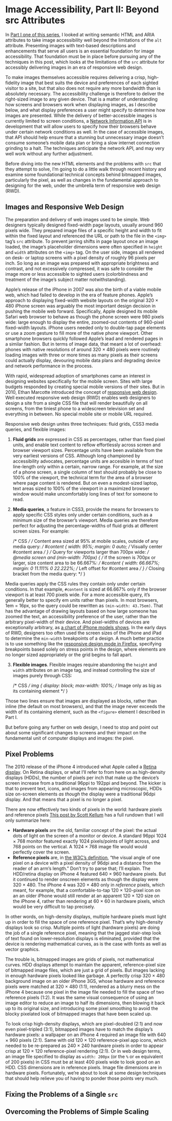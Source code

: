 # Image Accessibility, Part II: Beyond src Attributes

In [Part I one of this series](http://www.digitalrhetoriccollaborative.org/2016/06/15/image-accessibility-part-i-beyond-alt-attributes/), I looked at writing semantic HTML and ARIA attributes to take image accessibility well beyond the limitations of the `alt` attribute. Presenting images with text-based descriptions and enhancements that serve all users is an essential foundation for image accessibility. That foundation must be in place before pursuing any of the techniques in this post, which looks at the limitations of the `src` attribute for accessibly delivering images in an era of responsive web design.

To make images themselves accessible requires delivering a crisp, high-fidelity image that best suits the device and preferences of each sighted visitor to a site, but that also does not require any more bandwidth than is absolutely necessary. The accessibility challenge is therefore to deliver the right-sized image to any given device. That is a matter of understanding how screens and browsers work when displaying images, as I describe below, and what display preferences a user might specify to determine how images are presented. While the delivery of better-accessible images is currently limited to screen conditions, a [Network Information API](https://w3c.github.io/netinfo/) is in development that will allow users to specify how their browsers behave under certain network conditions as well. In the case of accessible images, that API should help ensure that a stunning but unnecessary image doesn’t consume someone’s mobile data plan or bring a slow internet connection grinding to a halt. The techniques anticipate the network API, and may very well work without any further adjustment.

Before diving into the new HTML elements and the problems with `src` that they attempt to solve, I’m going to do a little walk through recent history and examine some foundational technical concepts behind bitmapped images, particularly the pixel, as well as changes in the fundamental approach to designing for the web, under the umbrella term of responsive web design (RWD).

## Images and Responsive Web Design

The preparation and delivery of web images used to be simple. Web designers typically designed fixed-width page layouts, usually around 960 pixels wide. They prepared image files of a specific height and width to fit within the fixed layout and referenced the URL or path to the file in the `<img>` tag’s `src` attribute. To prevent jarring shifts in page layout once an image loaded, the image’s placeholder dimensions were often specified in `height` and `width` attributes on the `<img>` tag. On the user side, images all rendered on desk- or laptop screens with a pixel density of roughly 96 pixels per inch. So long as an image was prepared with appropriate brightness and contrast, and not excessively compressed, it was safe to consider the image more or less accessible to sighted users (colorblindness and treatment of the image’s subject matter notwithstanding).

Apple’s release of the iPhone in 2007 was also the birth of a viable mobile web, which had failed to develop in the era of feature phones. Apple’s approach to displaying fixed-width website layouts on the original 320 × 480 iPhone screen was arguably the most important design decision in pushing the mobile web forward. Specifically, Apple designed its mobile Safari web browser to behave as though the phone screen were 980 pixels wide: large enough to display the entire, zoomed-out contents of 960-pixel fixed-width layouts. iPhone users needed only to double-tap page elements or use a zoom gesture to fill more of the native phone viewport. Other smartphone browsers quickly followed Apple’s lead and rendered pages in a similar fashion. But in terms of image data, that meant a lot of overhead: phones with native resolutions of around 320 × 480 pixels were routinely loading images with three or more times as many pixels as their screens could actually display, devouring mobile data plans and degrading device and network performance in the process.

With rapid, widespread adoption of smartphones came an interest in designing websites specifically for the mobile screen. Sites with large budgets responded by creating special mobile versions of their sites. But in 2010, Ethan Marcotte introduced the concept of [responsive web design](http://alistapart.com/article/responsive-web-design). Well executed responsive web design (RWD) enables web designers to design a site from a single CSS file that will render beautifully on all screens, from the tiniest phone to a widescreen television set and everything in between. No special mobile site or mobile URL required.

Responsive web design unites three techniques: fluid grids, CSS3 media queries, and flexible images:

1. **Fluid grids** are expressed in CSS as percentages, rather than fixed pixel units, and enable text content to reflow effortlessly across screen and browser viewport sizes. Percentage units have been available from the very earliest versions of CSS. Although long championed by accessibility advocates, percentage units are accesible in terms of text line-length only within a certain, narrow range. For example, at the size of a phone screen, a single column of text should probably be close to 100% of the viewport, the technical term for the area of a browser where page content is rendered. But on even a modest-sized laptop, text areas sized to 100% of the viewport in a maximized browser window would make uncomfortably long lines of text for someone to read.
2. **Media queries**, a feature in CSS3, provide the means for browsers to apply specific CSS styles only under certain conditions, such as a minimum size of the browser’s viewport. Media queries are therefore perfect for adjusting the percentage-widths of fluid grids at different screen sizes. For example:

    /* CSS */
    /*
      Content area sized at 95% at mobile scales, outside
      of any media query:
    */
    #content {
      width: 95%;
      margin: 0 auto; /* Visually center #content area */
    }
    /*
      Query for viewports larger than 700px wide:
    */
    @media screen and (min-width: 700px) {
      /*
        if the screen is 700px or larger, size content area
        to be 66.667%:
      */
      #content {
        width: 66.667%;
        margin: 0 11.111% 0 22.222%; /* Left offset for #content area */
      }
    /*
      Closing bracket from the media query:
    */
    }

Media queries apply the CSS rules they contain only under certain conditions. In that example, `#content` is sized at 66.667% only if the browser viewport is at least 700 pixels wide. For a more accessible query, it’s generally better to specify em units rather than pixels. In most browsers, 1em = 16px, so the query could be rewritten as `(min-width: 43.75em)`. That has the advantage of drawing layouts based on how large someone has zoomed the text, an accessibility preference of the user, rather than the arbitrary pixel-width of their device. And pixel-widths of devices are exceptionally arbitrary, as [a chart of iPhone models shows](http://www.paintcodeapp.com/news/ultimate-guide-to-iphone-resolutions). In the early days of RWD, designers too often used the screen sizes of the iPhone and iPad to determine the `min-width` breakpoints of a design. A much better practice is to use something like the [responsive design mode in Firefox](https://developer.mozilla.org/en-US/docs/Tools/Responsive_Design_Mode), specifying breakpoints based solely on stress points in the design, where elements are no longer sized appropriately or the grid begins to fall apart.

3. **Flexible images**. Flexible images require abandoning the `height` and `width` attributes on an image tag, and instead controlling the size of images purely through CSS:

    /* CSS */
    img {
      display: block;
      max-width: 100%; /* Image only as big as its containing element */
    }

Those two lines ensure that images are displayed as blocks, rather than inline (the default on most browsers), and that the image never exceeds the width of its containing element, such as the `<figure>` element I described in Part I.

But before going any further on web design, I need to stop and point out about some significant changes to screens and their impact on the fundamental unit of computer displays and images: the pixel.

## Pixel Problems

The 2010 release of the iPhone 4 introduced what Apple called a [Retina display](https://support.apple.com/en-us/HT202471). On Retina displays, or what I’ll refer to from here on as high-density displays (HDDs), the number of pixels per inch that make up the device’s screen increase from a traditional 96ppi to 192ppi and beyond. The kicker is that to prevent text, icons, and images from appearing microscopic, HDDs size on-screen elements *as though* the display were a traditional 96dpi display. And that means that a pixel is no longer a pixel.

There are now effectively two kinds of pixels in the world: hardware pixels and reference pixels [This post by Scott Kellum](http://alistapart.com/article/a-pixel-identity-crisis) has a full rundown that I will only summarize here:

* **Hardware pixels** are the old, familiar concept of the pixel: the actual dots of light on the screen of a monitor or device. A standard 96ppi 1024 × 768 monitor featured exactly 1024 pixels/points of light across, and 768 points on the vertical. A 1024 × 768 image file would would perfectly cover the screen.
* **Reference pixels** are, in [the W3C’s definition](http://www.w3.org/TR/css-values/#reference-pixel), “the visual angle of one pixel on a device with a pixel density of 96dpi and a distance from the reader of an arm’s length.” Don’t try to parse that; I’ll explain. The HDD/retina display on iPhone 4 featured 640 × 960 hardware pixels. But it continued to render onscreen elements as though the display were 320 × 480. The iPhone 4 was 320 × 480 only in *reference* pixels, which meant, for example, that a comfortable-to-tap 120 × 120-pixel icon on an an older iPhone would still render at an apparent 120 × 120 size on the iPhone 4, rather than rendering at 60 × 60 in hardware pixels, which would be very difficult to tap precisely.

In other words, on high-density displays, multiple hardware pixels must light up in order to fill the space of one reference pixel. That’s why high-density displays look so crisp. Multiple points of light (hardware pixels) are doing the job of a single reference pixel, meaning that the jagged stair-step look of text found on lower-resolution displays is eliminated, provided that the device is rendering mathematical curves, as is the case with fonts as well as vector graphics.

The trouble is, bitmapped images are grids of pixels, not mathematical curves. HDD displays attempt to maintain the apparent, reference-pixel size of bitmapped image files, which are just a grid of pixels. But images lacking in enough hardware pixels looked like garbage. A perfectly crisp 320 × 480 background image on an older iPhone 3GS, whose hardware and reference pixels were matched at 320 × 480 (1:1), rendered as a blurry mess on the iPhone 4 because one pixel in the image file needed to fill the space of two reference pixels (1:2). It was the same visual consequence of using an image editor to reduce an image to half its dimensions, then blowing it back up to its original size, and introducing some pixel smoothing to avoid the blocky pixelated look of bitmapped images that have been scaled up.

To look crisp high-density displays, which are pixel-doubled (2:1) and now even pixel-tripled (3:1), bitmapped images have to match the display’s hardware pixels: a wallpaper on an iPhone 4 required an image file with 640 × 960 pixels (2:1). Same with old 120 × 120 reference-pixel app icons, which needed to be re-prepared as 240 × 240 hardware pixels in order to appear crisp at 120 × 120 reference-pixel rendering (2:1). Or in web design terms, an image file specified to display as `width: 200px` (or the `%` or `em` equivalent of 200 pixels) in CSS must be at least 400 pixels wide to look good on an HDD. CSS dimensions are in reference pixels. Image file dimensions are in hardware pixels. Fortunately, we’re about to look at some design techniques that should help relieve you of having to ponder those points very much.

## Fixing the Problems of a Single `src`

## Overcoming the Problems of Simple Scaling








